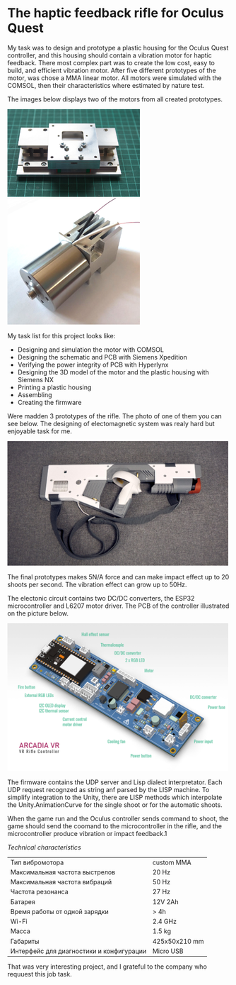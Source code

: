 # The haptic feedback rifle for Oculus Quest

My task was to design and prototype a plastic housing for the Oculus Quest controller, and this housing should contain a vibration motor for haptic feedback. There most complex part was to create the low cost, easy to build, and efficient vibration motor. After five different prototypes of the motor, was chose a MMA linear motor. All motors were simulated with the COMSOL, then their characteristics where estimated by nature test.

The images below displays two of the motors from all created prototypes.
<div>
<img src="/projects/ar_vr_rifle/images/motor_1.jpg" width="300" ><img src="/projects/ar_vr_rifle/images/vca_prototype.jpg" width="300" >
</div>

My task list for this project looks like:

- Designing and simulation the motor with COMSOL
- Designing the schematic and PCB with Siemens Xpedition
- Verifying the power integrity of PCB with Hyperlynx
- Designing the 3D model of the motor and the plastic housing with Siemens NX
- Printing a plastic housing
- Assembling
- Creating the firmware

Were madden 3 prototypes of the rifle. The photo of one of them you can see below. The designing of electomagnetic system was realy hard but enjoyable task for me. 

<img src="/projects/ar_vr_rifle/images/rifle_03.jpg" width="500" >

The final prototypes makes 5N/A force and can make impact effect up to 20 shoots per second. The vibration effect can grow up to 50Hz.

The electonic circuit contains two DC/DC converters, the ESP32 microcontroller and L6207 motor driver. The PCB of the controller illustrated on the picture below.

<img src="/projects/ar_vr_rifle/images/vr_rifle_pcb.png" width="500" >

The firmware contains the UDP server and Lisp dialect interpretator. Each UDP request recognzed as string anf parsed by the LISP machine. To simplify integration to the Unity, there are LISP methods which interpolate the Unity.AnimationCurve for the single shoot or for the automatic shoots. 

When the game run and the Oculus controller sends command to shoot, the game should send the coomand to the microcontroller in the rifle, and the microcontroller produce vibration or impact feedback.1

*Technical characteristics*

|                 |            |
|-----------------|------------|
| Тип вибромотора	| custom MMA |
| Максимальная частота выстрелов | 	20 Hz |
| Максимальная частота вибраций	| 50 Hz |
| Частота резонанса	| 27 Hz |
| Батарея	 | 12V 2Ah|
| Время работы от одной зарядки	| > 4h |
| Wi-Fi	| 2.4 GHz| 
| Масса	| 1.5 kg |
| Габариты	| 425x50x210 mm | 
| Интерфейс для диагностики и конфигурации	| Micro USB |

That was very interesting project, and I grateful to the company who requuest this job task.
